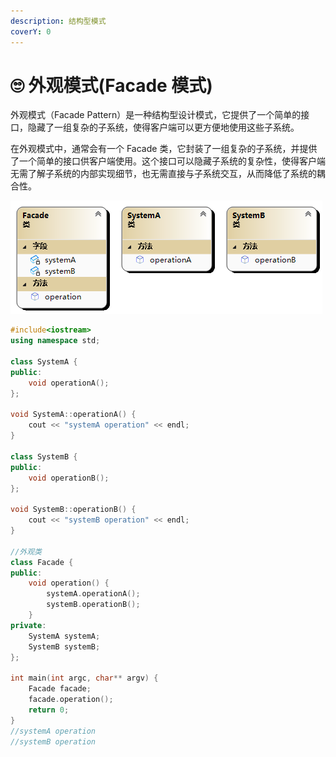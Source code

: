 ```yaml
---
description: 结构型模式
coverY: 0
---
```


# 🙄 外观模式(Facade 模式)

外观模式（Facade Pattern）是一种结构型设计模式，它提供了一个简单的接口，隐藏了一组复杂的子系统，使得客户端可以更方便地使用这些子系统。

在外观模式中，通常会有一个 Facade 类，它封装了一组复杂的子系统，并提供了一个简单的接口供客户端使用。这个接口可以隐藏子系统的复杂性，使得客户端无需了解子系统的内部实现细节，也无需直接与子系统交互，从而降低了系统的耦合性。

![外观模式](../../.gitbook/assets/waiguanmoshi.png)

```cpp
#include<iostream>
using namespace std;

class SystemA {
public:
	void operationA();
};

void SystemA::operationA() {
	cout << "systemA operation" << endl;
}

class SystemB {
public:
	void operationB();
};

void SystemB::operationB() {
	cout << "systemB operation" << endl;
}

//外观类
class Facade {
public:
	void operation() {
		systemA.operationA();
		systemB.operationB();
	}
private:
	SystemA systemA;
	SystemB systemB;
};

int main(int argc, char** argv) {
	Facade facade;
	facade.operation();
	return 0;
}
//systemA operation
//systemB operation
```